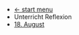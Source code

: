 - [<- start menu](README.md)
- Unterricht Reflexion
- [18. August](unterricht_reflexion/18_august.md)